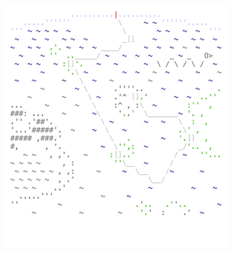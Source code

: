 <img align="left" style="float: left;" src="progress.png" width="530px">

<pre>
<a href='day/1'>Day 1: Report Repair</a>
<a href='day/2'>Day 2: Password Philosophy</a>
<a href='day/3'>Day 3: Toboggan Trajectory</a>
<a href='day/4'>Day 4: Passport Processing</a>
<a href='day/5'>Day 5: Binary Boarding</a>
<a href='day/6'>Day 6: Custom Customs</a>
<a href='day/7'>Day 7: Handy Haversacks</a>
<a href='day/8'>Day 8: Handheld Halting</a>
&nbsp;
<a href='day/9'>Day 9: Encoding Error</a>
&nbsp;
&nbsp;
<a href='day/15'>Day 15: Rambunctious Recitation</a>
&nbsp;
<a href='day/10'>Day 10: Adapter Array</a>
<a href='day/14'>Day 14: Docking Data</a>
&nbsp;
<a href='day/11'>Day 11: Seating System</a>
<a href='day/13'>Day 13: Shuttle Search</a>
&nbsp;
<a href='day/12'>Day 12: Rain Risk</a>
&nbsp;
&nbsp;
&nbsp;
&nbsp;
</pre>
